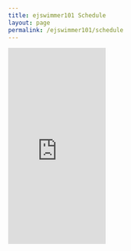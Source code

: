 ```yaml
---
title: ejswimmer101 Schedule
layout: page
permalink: /ejswimmer101/schedule
---
```

<embed src="https://www.bradykondek.ga/documents/ej-schedule.pdf" width="200" height="400">
